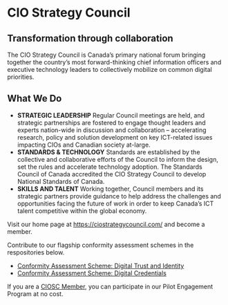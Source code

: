 # CIO Strategy Council
## Transformation through collaboration

The CIO Strategy Council is Canada’s primary national forum bringing together the country’s most forward-thinking chief information officers and executive technology leaders to collectively mobilize on common digital priorities. 

## What We Do

* **STRATEGIC LEADERSHIP** Regular Council meetings are held, and strategic partnerships are fostered to engage thought leaders and experts nation-wide in discussion and collaboration – accelerating research, policy and solution development on key ICT-related issues impacting CIOs and Canadian society at-large.
* **STANDARDS & TECHNOLOGY** Standards are established by the collective and collaborative efforts of the Council to inform the design, set the rules and accelerate technology  adoption. The Standards Council of Canada accredited the CIO Strategy Council to develop National Standards of Canada.
*  **SKILLS AND TALENT** Working together, Council members and its strategic partners provide guidance to help address the challenges and opportunities facing the future of work in order to keep Canada’s ICT talent competitive within the global economy.

Visit our home page at <https://ciostrategycouncil.com/> and become a member.

Contribute to our flagship conformity assessment schemes in the respositories below.

* [Conformity Assessment Scheme: Digital Trust and Identity](https://github.com/CIOSC/CAS-Digital-Trust-and-Identity)
* [Conformity Assessment Scheme: Digital Credentials](https://github.com/CIOSC/CAS-Digital-Credentials)

If you are a [CIOSC Member](https://ciostrategycouncil.com/membership/), you can participate in our Pilot Engagement Program at no cost. 

